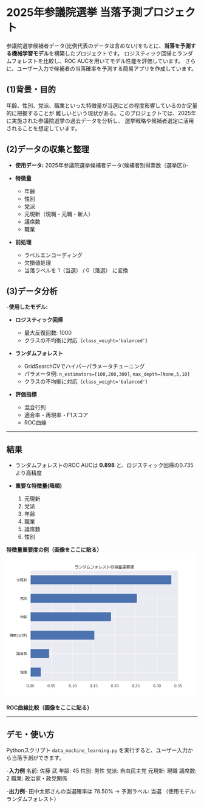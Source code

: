 # 2025年参議院選挙 当落予測プロジェクト

参議院選挙候補者データ(比例代表のデータは含めない)をもとに、**当落を予測する機械学習モデル**を構築したプロジェクトです。  ロジスティック回帰とランダムフォレストを比較し、ROC AUCを用いてモデル性能を評価しています。  さらに、ユーザー入力で候補者の当落確率を予測する簡易アプリを作成しています。

## (1)背景・目的

年齢、性別、党派、職業といった特徴量が当選にどの程度影響しているのか定量的に把握することが
難しいという現状がある。このプロジェクトでは、2025年に実施された参議院選挙の過去データを分析し、
選挙戦略や候補者選定に活用されることを想定しています。

## (2)データの収集と整理

- **使用データ:** 2025年参議院選挙候補者データ(候補者別得票数（選挙区))-
- **特徴量**
  - 年齢
  - 性別
  - 党派
  - 元現新（現職・元職・新人）
  - 議席数
  - 職業
   
- **前処理**
  - ラベルエンコーディング
  - 欠損値処理
  - 当落ラベルを 1（当選） / 0（落選） に変換

## (3)データ分析

-**使用したモデル:**
- **ロジスティック回帰**
  - 最大反復回数: 1000
  - クラスの不均衡に対応（`class_weight='balanced'`）
- **ランダムフォレスト**
  - GridSearchCVでハイパーパラメータチューニング
  - パラメータ例: `n_estimators=[100,200,300]`, `max_depth=[None,5,10]`
  - クラスの不均衡に対応（`class_weight='balanced'`）

- **評価指標**
  - 混合行列
  - 適合率・再現率・F1スコア
  - ROC曲線

---

## 結果

- ランダムフォレストのROC AUCは **0.898** と、ロジスティック回帰の0.735より高精度

- **重要な特徴量(降順)**
  1. 元現新
  2. 党派
  3. 年齢
  4. 職業
  5. 議席数
  6. 性別

**特徴量重要度の例（画像をここに貼る）**
![Random Forestのグラフ](images/random_forest.png)


**ROC曲線比較（画像をここに貼る）**

---

## デモ・使い方

Pythonスクリプト `data_machine_learning.py` を実行すると、ユーザー入力から当落予測ができます。

-**入力例**
名前: 佐藤 武
年齢: 45
性別: 男性
党派: 自由民主党
元現新: 現職
議席数: 2
職業: 政治家・政党関係

-**出力例**-
田中太郎さんの当選確率は 78.50% → 予測ラベル: 当選
（使用モデル: ランダムフォレスト）
